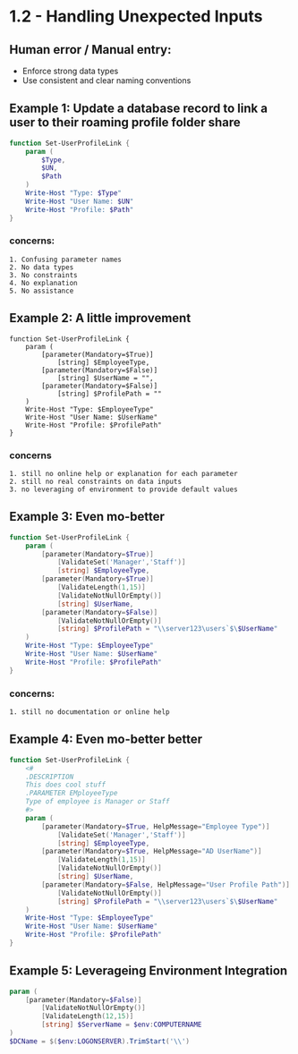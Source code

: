 # 1.2 - Handling Unexpected Inputs

## Human error / Manual entry: 
   * Enforce strong data types
   * Use consistent and clear naming conventions

## Example 1: Update a database record to link a user to their roaming profile folder share

```powershell 
function Set-UserProfileLink {
    param (
        $Type,
        $UN,
        $Path
    )
    Write-Host "Type: $Type"
    Write-Host "User Name: $UN"
    Write-Host "Profile: $Path"
}
```
### concerns:

    1. Confusing parameter names
    2. No data types
    3. No constraints
    4. No explanation
    5. No assistance

## Example 2: A little improvement

```powerhell 
function Set-UserProfileLink {
    param (
        [parameter(Mandatory=$True)]
            [string] $EmployeeType,
        [parameter(Mandatory=$False)]
            [string] $UserName = "",
        [parameter(Mandatory=$False)]
            [string] $ProfilePath = ""
    )
    Write-Host "Type: $EmployeeType"
    Write-Host "User Name: $UserName"
    Write-Host "Profile: $ProfilePath"
}
```
### concerns
    1. still no online help or explanation for each parameter
    2. still no real constraints on data inputs
    3. no leveraging of environment to provide default values

## Example 3: Even mo-better

```powershell 
function Set-UserProfileLink {
    param (
        [parameter(Mandatory=$True)]
            [ValidateSet('Manager','Staff')]
            [string] $EmployeeType,
        [parameter(Mandatory=$True)]
            [ValidateLength(1,15)]
            [ValidateNotNullOrEmpty()]
            [string] $UserName,
        [parameter(Mandatory=$False)]
            [ValidateNotNullOrEmpty()]
            [string] $ProfilePath = "\\server123\users`$\$UserName"
    )
    Write-Host "Type: $EmployeeType"
    Write-Host "User Name: $UserName"
    Write-Host "Profile: $ProfilePath"
}
```

### concerns:
    1. still no documentation or online help
    
## Example 4: Even mo-better better

```powershell 
function Set-UserProfileLink {
    <#
    .DESCRIPTION
    This does cool stuff
    .PARAMETER EMployeeType
    Type of employee is Manager or Staff
    #>
    param (
        [parameter(Mandatory=$True, HelpMessage="Employee Type")]
            [ValidateSet('Manager','Staff')]
            [string] $EmployeeType,
        [parameter(Mandatory=$True, HelpMessage="AD UserName")]
            [ValidateLength(1,15)]
            [ValidateNotNullOrEmpty()]
            [string] $UserName,
        [parameter(Mandatory=$False, HelpMessage="User Profile Path")]
            [ValidateNotNullOrEmpty()]
            [string] $ProfilePath = "\\server123\users`$\$UserName"
    )
    Write-Host "Type: $EmployeeType"
    Write-Host "User Name: $UserName"
    Write-Host "Profile: $ProfilePath"
}
```

## Example 5: Leverageing Environment Integration

```powershell 
param (
    [parameter(Mandatory=$False)]
        [ValidateNotNullOrEmpty()]
        [ValidateLength(12,15)]
        [string] $ServerName = $env:COMPUTERNAME
)
$DCName = $($env:LOGONSERVER).TrimStart('\\')
```
